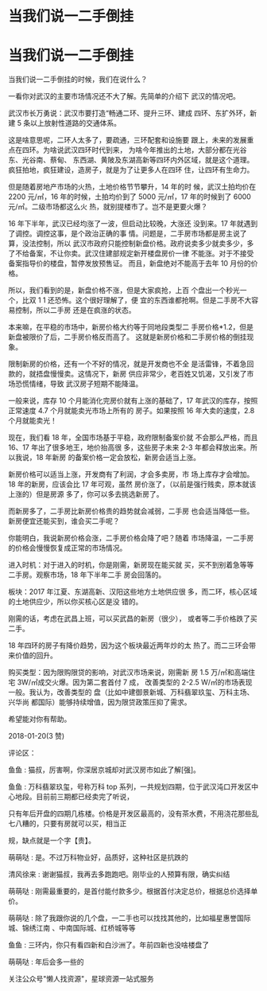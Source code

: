 # 当我们说一二手倒挂

# 当我们说一二手倒挂

当我们说一二手倒挂的时候，我们在说什么？

一看你对武汉的主要市场情况还不大了解。先简单的介绍下 武汉的情况吧。

武汉市长万勇说：武汉市要打造“畅通二环、提升三环、建成 四环、东扩外环，新建 5 条以上放射性道路的交通体系。

这是啥意思呢，二环人太多了，要疏通，三环配套和设施要 跟上，未来的发展重点在四环。为啥说武汉四环时代到来， 为啥今年推出的土地，大部分都在光谷东、光谷南、蔡甸、 东西湖、黄陂及东湖高新等四环内外区域，就是这个道理。 疯狂拍地，疯狂建设，造房子，就是为了让更多人在四环 住，让四环有生命力。

但是随着房地产市场的火热，土地价格节节攀升，14 年的时 候，武汉土拍均价在 2200 元/㎡，16 年的时候，土拍均价到了 5000 元/㎡，17 年的时候到了 6000 元/㎡。二级市场都这么火 热，就别提楼市了。岂不是更要火爆？

16 年下半年，武汉已经均涨了一波，但启动比较晚，大涨还 没到来。17 年就遇到了调控。调控这事，是个政治正确的事 情。问题是，二手房市场都是房主说了算，没法控制，所以 武汉市政府只能控制新盘价格。政府说卖多少就卖多少，多 了不给备案，不让你卖。武汉住建部规定新开楼盘房价一律 不能涨。对于不接受备案指导价的楼盘，暂停发放预售证。 而且，新盘绝对不能高于去年 10 月份的价格。

所以，我们看到的是，新盘价格不涨，但是大家疯抢，上百 个盘出一个秒光一个，比双 1 1 还恐怖。这个很好理解了，便 宜的东西谁都抢啊。但是二手房不大容易控制，所以二手房 还是在疯涨的状态。

本来嘛，在平稳的市场中，新房价格大约等于同地段类型二 手房价格*1.2，但是新盘被限价了后，二手房价格反而高了。 这就是新房价格和二手房价格的倒挂现象。

限制新房的价格，还有一个不好的情况，就是开发商也不全 是活雷锋，不着急回款的，就捂盘慢慢卖。这情况下，新房 供应非常少，老百姓又饥渴，又引发了市场恐慌情绪，导致 武汉房子短期不能降温。

一般来说，库存 10 个月能消化完房价就有上涨的基础了，17 年武汉的库存，按照正常速度 4.7 个月就能卖光市场上所有的 房子。如果按照 16 年大卖的速度，2.8 个月就能卖光！

现在，我们看 18 年，全国市场基于平稳，政府限制备案价就 不会那么严格，而且 16、17 年出了很多地王，地价抬高很 多，这些房子未来 2-3 年都会释放出来。所以我说，18 年新房 的备案价格一定会放松，新房会适当上涨。

新房价格可以适当上涨，开发商有了利润，才会多卖房，市 场上库存才会增加。18 年的新房，应该会比 17 年可观，虽然 房价涨了，（以前是强行贱卖，原本就该上涨的）但是房源 多了，你可以多去挑选新房了。

而新房多了，二手房比新房价格贵的趋势就会减弱，二手房 也会适当降低一些。新房便宜还能买到，谁会买二手呢？

你能明白，我说新房价格会涨，二手房价格会降了吧？随着 市场降温，一二手房的价格会慢慢恢复成正常的市场情况。

进入时机：对于进入的时机，你是刚需，新房现在能买就 买，买不到别着急等等二手房。观察市场，18 年下半年二手 房会回落的。

板块：2017 年江夏、东湖高新、汉阳这些地方土地供应很 多，而二环，核心区域的土地供应少，所以你买核心区是没 错的。

刚需的话，考虑在武昌上班，可以买武昌的新房（很少）， 或者等二手价格跌了买二手。

18 年四环的房子有降价趋势，因为这个板块最近两年炒的太 热了。而二三环会带来价值的回升。

购买类型：因为限购限贷的影响，对武汉市场来说，刚需新 房 1.5 万/㎡和高端住宅 3W/㎡成交火爆。因为第二套首付 7 成， 改善类型的 2-2.5 W/㎡的市场表现一般。我认为，改善类型的 盘（比如中建御景新城、万科翡翠玖玺、万科主场、兴华尚 都国际）能够持续增值，因为限贷政策压抑了需求。

希望能对你有帮助。

2018-01-20(3 赞)

评论区：

鱼鱼 : 猫叔，厉害啊，你深居京城却对武汉房市如此了解[强]。

鱼鱼 : 万科翡翠玖玺，号称万科 top 系列，一共规划四期，位于武汉沌口开发区中心地段。目前前三期都已经卖完了听说，

只有年后开盘的四期几栋楼。价格是开发区最高的，没有茶水费，不用浇花那些乱七八糟的，只要有房就可以买，相当正

规，缺点就是一个字【贵】。

萌萌哒 : 是。不过万科物业好，品质好，这种社区是抗跌的

清风徐来 : 谢谢猫叔，我再去多跑跑吧。刚毕业的人预算有限，确实纠结

萌萌哒 : 刚需最重要的，是首付能付款多少。根据首付决定总价，根据总价选择单价。

萌萌哒 : 除了我跟你说的几个盘，一二手也可以找找其他的，比如福星惠誉国际城、锦绣江南 、中南国际城、红桥城等等

鱼鱼 : 三环内，你只有看四新和白沙洲了。年前四新也没啥楼盘了

萌萌哒 : 年后会多一些的

关注公众号"懒人找资源"，星球资源一站式服务